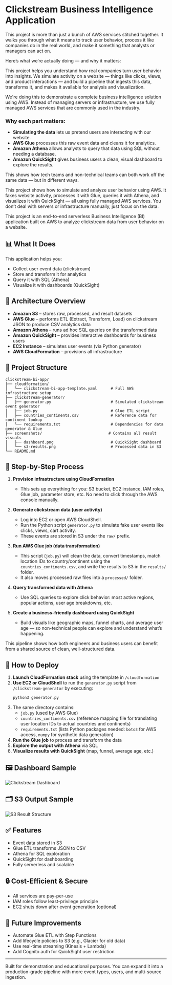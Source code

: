 # Clickstream Business Intelligence Application

This project is more than just a bunch of AWS services stitched together. It walks you through what it means to track user behavior, process it like companies do in the real world, and make it something that analysts or managers can act on.

Here’s what we’re actually doing — and why it matters:

This project helps you understand how real companies turn user behavior into insights. We simulate activity on a website — things like clicks, views, and product interactions — and build a pipeline that ingests this data, transforms it, and makes it available for analysis and visualization.

We're doing this to demonstrate a complete business intelligence solution using AWS. Instead of managing servers or infrastructure, we use fully managed AWS services that are commonly used in the industry.

### Why each part matters:
- **Simulating the data** lets us pretend users are interacting with our website.
- **AWS Glue** processes this raw event data and cleans it for analytics.
- **Amazon Athena** allows analysts to query that data using SQL without needing a database.
- **Amazon QuickSight** gives business users a clean, visual dashboard to explore the results.

This shows how tech teams and non-technical teams can both work off the same data — but in different ways.

This project shows how to simulate and analyze user behavior using AWS. It fakes website activity, processes it with Glue, queries it with Athena, and visualizes it with QuickSight — all using fully managed AWS services. You don’t deal with servers or infrastructure manually, just focus on the data.

This project is an end-to-end serverless Business Intelligence (BI) application built on AWS to analyze clickstream data from user behavior on a website.

## 📊 What It Does
This application helps you:
- Collect user event data (clickstream)
- Store and transform it for analytics
- Query it with SQL (Athena)
- Visualize it with dashboards (QuickSight)

## 🧱 Architecture Overview
- **Amazon S3** – stores raw, processed, and result datasets
- **AWS Glue** – performs ETL (Extract, Transform, Load) on clickstream JSON to produce CSV analytics data
- **Amazon Athena** – runs ad hoc SQL queries on the transformed data
- **Amazon QuickSight** – provides interactive dashboards for business users
- **EC2 Instance** – simulates user events (via Python generator)
- **AWS CloudFormation** – provisions all infrastructure

## 📁 Project Structure
```
clickstream-bi-app/
├── cloudformation/
│   └── clickstream-bi-app-template.yaml      # Full AWS infrastructure setup
├── clickstream-generator/
│   ├── generator.py                          # Simulated clickstream event generator
│   ├── job.py                                # Glue ETL script
│   ├── countries_continents.csv              # Reference data for continent lookup
│   └── requirements.txt                      # Dependencies for data generator & Glue
├── screenshots/                             # Contains all result visuals
│   ├── dashboard.png                         # QuickSight dashboard
│   └── s3-results.png                        # Processed data in S3
└── README.md
```

## 🔧 Step-by-Step Process

1. **Provision infrastructure using CloudFormation**
   - This sets up everything for you: S3 bucket, EC2 instance, IAM roles, Glue job, parameter store, etc. No need to click through the AWS console manually.

2. **Generate clickstream data (user activity)**
   - Log into EC2 or open AWS CloudShell.
   - Run the Python script `generator.py` to simulate fake user events like clicks, views, cart activity.
   - These events are stored in S3 under the `raw/` prefix.

3. **Run AWS Glue job (data transformation)**
   - This script (`job.py`) will clean the data, convert timestamps, match location IDs to country/continent using the `countries_continents.csv`, and write the results to S3 in the `results/` folder.
   - It also moves processed raw files into a `processed/` folder.

4. **Query transformed data with Athena**
   - Use SQL queries to explore click behavior: most active regions, popular actions, user age breakdowns, etc.

5. **Create a business-friendly dashboard using QuickSight**
   - Build visuals like geographic maps, funnel charts, and average user age — so non-technical people can explore and understand what’s happening.

This pipeline shows how both engineers and business users can benefit from a shared source of clean, well-structured data.

## 🚀 How to Deploy
1. **Launch CloudFormation stack** using the template in `/cloudformation`
2. **Use EC2 or CloudShell** to run the `generator.py` script from `/clickstream-generator` by executing:
   ```bash
   python3 generator.py
   ```
3. The same directory contains:
   - `job.py` (used by AWS Glue)
   - `countries_continents.csv` (reference mapping file for translating user location IDs to actual countries and continents)
   - `requirements.txt` (lists Python packages needed: `boto3` for AWS access, `numpy` for synthetic data generation)
4. **Run the Glue job** to process and transform the data
5. **Explore the output with Athena** via SQL
6. **Visualize results with QuickSight** (map, funnel, average age, etc.)

## 🖼️ Dashboard Sample
![Clickstream Dashboard](screenshots/dashboard.png)

## 🗂️ S3 Output Sample
![S3 Result Structure](screenshots/s3-results.png)

## ✅ Features
- Event data stored in S3
- Glue ETL transforms JSON to CSV
- Athena for SQL exploration
- QuickSight for dashboarding
- Fully serverless and scalable

## 🔒 Cost-Efficient & Secure
- All services are pay-per-use
- IAM roles follow least-privilege principle
- EC2 shuts down after event generation (optional)

## 🧩 Future Improvements
- Automate Glue ETL with Step Functions
- Add lifecycle policies to S3 (e.g., Glacier for old data)
- Use real-time streaming (Kinesis + Lambda)
- Add Cognito auth for QuickSight user restriction

---

Built for demonstration and educational purposes. You can expand it into a production-grade pipeline with more event types, users, and multi-source ingestion.
